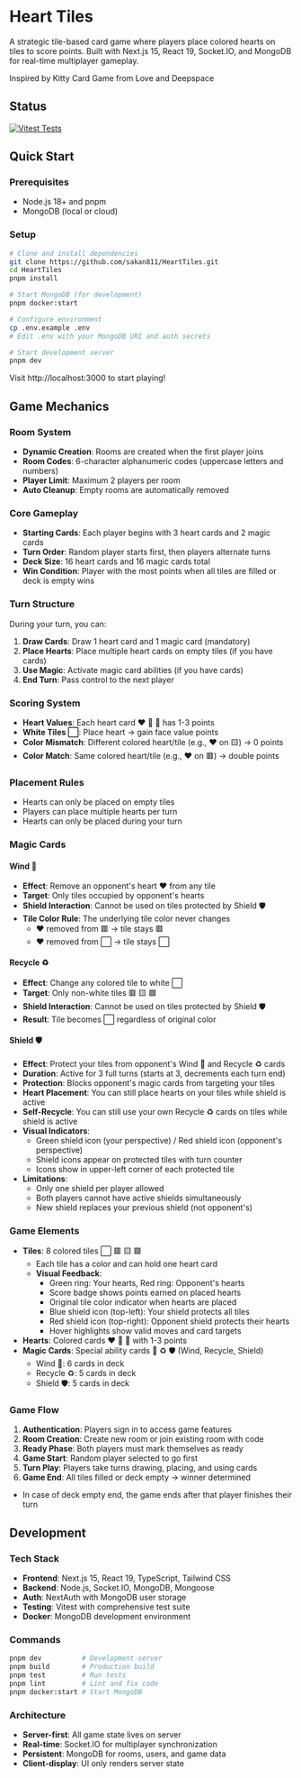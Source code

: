 # Heart Tiles

A strategic tile-based card game where players place colored hearts on tiles to score points. Built with Next.js 15, React 19, Socket.IO, and MongoDB for real-time multiplayer gameplay.

Inspired by Kitty Card Game from Love and Deepspace

## Status

[![Vitest Tests](https://github.com/sakan811/HeartTiles/actions/workflows/web-app-test.yml/badge.svg)](https://github.com/sakan811/HeartTiles/actions/workflows/web-app-test.yml)
## Quick Start

### Prerequisites
- Node.js 18+ and pnpm
- MongoDB (local or cloud)

### Setup
```bash
# Clone and install dependencies
git clone https://github.com/sakan811/HeartTiles.git
cd HeartTiles
pnpm install

# Start MongoDB (for development)
pnpm docker:start

# Configure environment
cp .env.example .env
# Edit .env with your MongoDB URI and auth secrets

# Start development server
pnpm dev
```

Visit http://localhost:3000 to start playing!

## Game Mechanics

### Room System

- **Dynamic Creation**: Rooms are created when the first player joins
- **Room Codes**: 6-character alphanumeric codes (uppercase letters and numbers)
- **Player Limit**: Maximum 2 players per room
- **Auto Cleanup**: Empty rooms are automatically removed

### Core Gameplay

- **Starting Cards**: Each player begins with 3 heart cards and 2 magic cards
- **Turn Order**: Random player starts first, then players alternate turns
- **Deck Size**: 16 heart cards and 16 magic cards total
- **Win Condition**: Player with the most points when all tiles are filled or deck is empty wins

### Turn Structure

During your turn, you can:

1. **Draw Cards**: Draw 1 heart card and 1 magic card (mandatory)
2. **Place Hearts**: Place multiple heart cards on empty tiles (if you have cards)
3. **Use Magic**: Activate magic card abilities (if you have cards)
4. **End Turn**: Pass control to the next player

### Scoring System

- **Heart Values**: Each heart card ❤️ 💛 💚 has 1-3 points
- **White Tiles ⬜**: Place heart → gain face value points
- **Color Mismatch**: Different colored heart/tile (e.g., ❤️ on 🟨) → 0 points
- **Color Match**: Same colored heart/tile (e.g., ❤️ on 🟥) → double points

### Placement Rules

- Hearts can only be placed on empty tiles
- Players can place multiple hearts per turn
- Hearts can only be placed during your turn

### Magic Cards

#### Wind 💨

- **Effect**: Remove an opponent's heart ❤️ from any tile
- **Target**: Only tiles occupied by opponent's hearts
- **Shield Interaction**: Cannot be used on tiles protected by Shield 🛡️
- **Tile Color Rule**: The underlying tile color never changes
  - ❤️ removed from 🟥 → tile stays 🟥
  - ❤️ removed from ⬜ → tile stays ⬜

#### Recycle ♻️

- **Effect**: Change any colored tile to white ⬜
- **Target**: Only non-white tiles 🟥 🟨 🟩
- **Shield Interaction**: Cannot be used on tiles protected by Shield 🛡️
- **Result**: Tile becomes ⬜ regardless of original color

#### Shield 🛡️

- **Effect**: Protect your tiles from opponent's Wind 💨 and Recycle ♻️ cards
- **Duration**: Active for 3 full turns (starts at 3, decrements each turn end)
- **Protection**: Blocks opponent's magic cards from targeting your tiles
- **Heart Placement**: You can still place hearts on your tiles while shield is active
- **Self-Recycle**: You can still use your own Recycle ♻️ cards on tiles while shield is active
- **Visual Indicators**:
  - Green shield icon (your perspective) / Red shield icon (opponent's perspective)
  - Shield icons appear on protected tiles with turn counter
  - Icons show in upper-left corner of each protected tile
- **Limitations**:
  - Only one shield per player allowed
  - Both players cannot have active shields simultaneously
  - New shield replaces your previous shield (not opponent's)

### Game Elements

- **Tiles**: 8 colored tiles ⬜ 🟥 🟨 🟩
  - Each tile has a color and can hold one heart card
  - **Visual Feedback**:
    - Green ring: Your hearts, Red ring: Opponent's hearts
    - Score badge shows points earned on placed hearts
    - Original tile color indicator when hearts are placed
    - Blue shield icon (top-left): Your shield protects all tiles
    - Red shield icon (top-right): Opponent shield protects their hearts
    - Hover highlights show valid moves and card targets
- **Hearts**: Colored cards ❤️ 💛 💚 with 1-3 points
- **Magic Cards**: Special ability cards 💨 ♻️ 🛡️ (Wind, Recycle, Shield)
  - Wind 💨: 6 cards in deck
  - Recycle ♻️: 5 cards in deck
  - Shield 🛡️: 5 cards in deck

### Game Flow

1. **Authentication**: Players sign in to access game features
2. **Room Creation**: Create new room or join existing room with code
3. **Ready Phase**: Both players must mark themselves as ready
4. **Game Start**: Random player selected to go first
5. **Turn Play**: Players take turns drawing, placing, and using cards
6. **Game End**: All tiles filled or deck empty → winner determined
  - In case of deck empty end, the game ends after that player finishes their turn

## Development

### Tech Stack
- **Frontend**: Next.js 15, React 19, TypeScript, Tailwind CSS
- **Backend**: Node.js, Socket.IO, MongoDB, Mongoose
- **Auth**: NextAuth with MongoDB user storage
- **Testing**: Vitest with comprehensive test suite
- **Docker**: MongoDB development environment

### Commands
```bash
pnpm dev          # Development server
pnpm build        # Production build
pnpm test         # Run tests
pnpm lint         # Lint and fix code
pnpm docker:start # Start MongoDB
```

### Architecture
- **Server-first**: All game state lives on server
- **Real-time**: Socket.IO for multiplayer synchronization
- **Persistent**: MongoDB for rooms, users, and game data
- **Client-display**: UI only renders server state